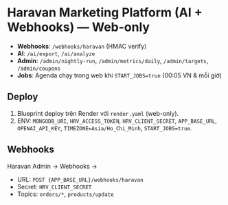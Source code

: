 
# Haravan Marketing Platform (AI + Webhooks) — Web-only

- **Webhooks**: `/webhooks/haravan` (HMAC verify)
- **AI**: `/ai/export`, `/ai/analyze`
- **Admin**: `/admin/nightly-run`, `/admin/metrics/daily`, `/admin/targets`, `/admin/coupons`
- **Jobs**: Agenda chạy trong web khi `START_JOBS=true` (00:05 VN & mỗi giờ)

## Deploy
1. Blueprint deploy trên Render với `render.yaml` (web-only).
2. ENV: `MONGODB_URI`, `HRV_ACCESS_TOKEN`, `HRV_CLIENT_SECRET`, `APP_BASE_URL`, `OPENAI_API_KEY`, `TIMEZONE=Asia/Ho_Chi_Minh`, `START_JOBS=true`.

## Webhooks
Haravan Admin → Webhooks →
- URL: `POST {APP_BASE_URL}/webhooks/haravan`
- Secret: `HRV_CLIENT_SECRET`
- Topics: `orders/*`, `products/update`
